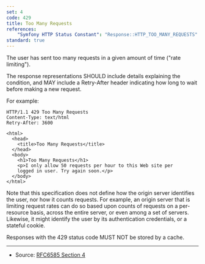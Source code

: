 ```yaml
---
set: 4
code: 429
title: Too Many Requests
references:
    "Symfony HTTP Status Constant": "Response::HTTP_TOO_MANY_REQUESTS"
standard: true
---
```


The user has sent too many requests in a given amount of time ("rate limiting").

The response representations SHOULD include details explaining the condition, and MAY include a Retry-After header indicating how long to wait before making a new request.

For example:

```
HTTP/1.1 429 Too Many Requests
Content-Type: text/html
Retry-After: 3600

<html>
  <head>
    <title>Too Many Requests</title>
  </head>
  <body>
    <h1>Too Many Requests</h1>
    <p>I only allow 50 requests per hour to this Web site per
    logged in user. Try again soon.</p>
  </body>
</html>
```

Note that this specification does not define how the origin server identifies the user, nor how it counts requests. For example, an origin server that is limiting request rates can do so based upon counts of requests on a per-resource basis, across the entire server, or even among a set of servers. Likewise, it might identify the user by its authentication credentials, or a stateful cookie.

Responses with the 429 status code MUST NOT be stored by a cache.

---

* Source: [RFC6585 Section 4][1]

[1]: <http://tools.ietf.org/html/rfc6585#section-4>
